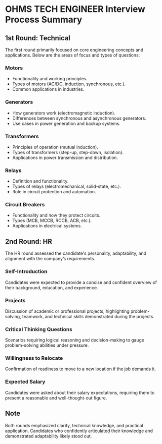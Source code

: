 # OHMS TECH ENGINEER Interview Process Summary

## 1st Round: Technical  
The first round primarily focused on core engineering concepts and applications. Below are the areas of focus and types of questions:  

### Motors  
- Functionality and working principles.  
- Types of motors (AC/DC, induction, synchronous, etc.).  
- Common applications in industries.  

### Generators  
- How generators work (electromagnetic induction).  
- Differences between synchronous and asynchronous generators.  
- Use cases in power generation and backup systems.  

### Transformers  
- Principles of operation (mutual induction).  
- Types of transformers (step-up, step-down, isolation).  
- Applications in power transmission and distribution.  

### Relays  
- Definition and functionality.  
- Types of relays (electromechanical, solid-state, etc.).  
- Role in circuit protection and automation.  

### Circuit Breakers  
- Functionality and how they protect circuits.  
- Types (MCB, MCCB, RCCB, ACB, etc.).  
- Applications in electrical systems.  

## 2nd Round: HR  
The HR round assessed the candidate's personality, adaptability, and alignment with the company’s requirements.  

### Self-Introduction  
Candidates were expected to provide a concise and confident overview of their background, education, and experience.  

### Projects  
Discussion of academic or professional projects, highlighting problem-solving, teamwork, and technical skills demonstrated during the projects.  

### Critical Thinking Questions  
Scenarios requiring logical reasoning and decision-making to gauge problem-solving abilities under pressure.  

### Willingness to Relocate  
Confirmation of readiness to move to a new location if the job demands it.  

### Expected Salary  
Candidates were asked about their salary expectations, requiring them to present a reasonable and well-thought-out figure.  

## Note  
Both rounds emphasized clarity, technical knowledge, and practical application. Candidates who confidently articulated their knowledge and demonstrated adaptability likely stood out.
